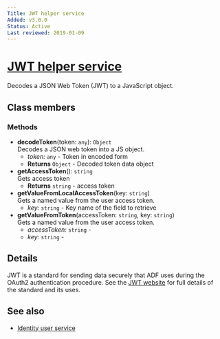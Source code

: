 ```yaml
---
Title: JWT helper service
Added: v3.0.0
Status: Active
Last reviewed: 2019-01-09
---
```


# [JWT helper service](../../../lib/core/services/jwt-helper.service.ts "Defined in jwt-helper.service.ts")

Decodes a JSON Web Token (JWT) to a JavaScript object. 

## Class members

### Methods

-   **decodeToken**(token: `any`): `Object`<br/>
    Decodes a JSON web token into a JS object.
    -   _token:_ `any`  - Token in encoded form
    -   **Returns** `Object` - Decoded token data object
-   **getAccessToken**(): `string`<br/>
    Gets access token
    -   **Returns** `string` - access token
-   **getValueFromLocalAccessToken**(key: `string`)<br/>
    Gets a named value from the user access token.
    -   _key:_ `string`  - Key name of the field to retrieve
-   **getValueFromToken**(accessToken: `string`, key: `string`)<br/>
    Gets a named value from the user access token.
    -   _accessToken:_ `string`  - 
    -   _key:_ `string`  -

## Details

JWT is a standard for sending data securely that ADF uses during the
OAuth2 authentication procedure. See the [JWT website](https://jwt.io/)
for full details of the standard and its uses.

## See also

-   [Identity user service](identity-user.service.md)
